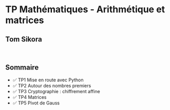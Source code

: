 # TP Mathématiques - Arithmétique et matrices
## Tom Sikora

<br>

## Sommaire
- ✅ TP1 Mise en route avec Python
- ✅ TP2 Autour des nombres premiers
- ✅ TP3 Cryptographie : chiffrement affine
- ✅ TP4 Matrices
- ✅ TP5 Pivot de Gauss
